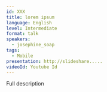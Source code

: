 ```yaml
---
id: XXX
title: lorem ipsum
language: English
level: Intermediate
format: talk
speakers:
  - josephine_soap
tags:
  - Mobile
presentation: http://slideshare.....
videoId: Youtube Id
---
```


Full description
